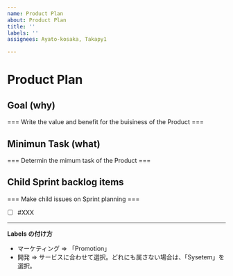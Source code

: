 ```yaml
---
name: Product Plan
about: Product Plan
title: ''
labels: ''
assignees: Ayato-kosaka, Takapy1

---
```


# Product Plan

## Goal (why)
=== Write the value and benefit for the buisiness of the Product ===

## Minimun Task (what)
=== Determin the mimum task of the Product ===

## Child Sprint backlog items
=== Make child issues on Sprint planning ===
- [ ] #XXX

---
**Labels の付け方**  
* マーケティング => 「Promotion」  
* 開発 => サービスに合わせて選択。どれにも属さない場合は、「Sysetem」を選択。  
